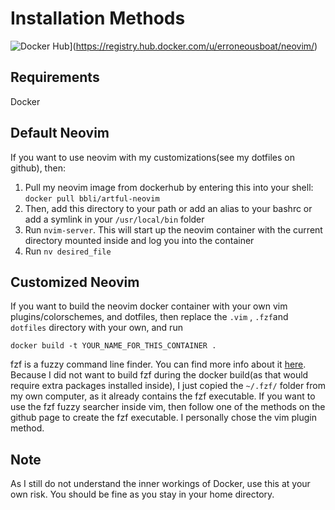# Installation Methods

![Docker Hub](https://img.shields.io/badge/docker-erroneousboat%2Fneovim-blue.svg)](https://registry.hub.docker.com/u/erroneousboat/neovim/)
## Requirements
Docker

## Default Neovim
If you want to use neovim with my customizations(see my dotfiles on github), then:
1. Pull my neovim image from dockerhub by entering this into your shell: `docker pull bbli/artful-neovim`
2. Then, add this directory to your path or add an alias to your bashrc or add a symlink in your `/usr/local/bin` folder
3. Run `nvim-server`. This will start up the neovim container with the current directory mounted inside and log you into the container
4. Run `nv desired_file`

## Customized Neovim
If you want to build the neovim docker container with your own vim plugins/colorschemes, and dotfiles, then replace the `.vim` , `.fzf`and `dotfiles` directory with your own, and run 
```
docker build -t YOUR_NAME_FOR_THIS_CONTAINER .
```

fzf is a fuzzy command line finder. You can find more info about it [here](https://github.com/junegunn/fzf).
Because I did not want to build fzf during the docker build(as that would require extra packages installed inside), I just copied the `~/.fzf/` folder from my own computer, as it already contains the fzf executable. 
If you want to use the fzf fuzzy searcher inside vim, then follow one of the methods on the github page to create the fzf executable. I personally chose the vim plugin method.

## Note
As I still do not understand the inner workings of Docker, use this at your own risk. You should be fine as you stay in your home directory.
